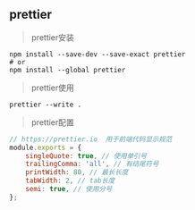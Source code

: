 ## prettier

> prettier安装
```shell script
npm install --save-dev --save-exact prettier
# or
npm install --global prettier
```

> prettier使用
```shell script
prettier --write .
```

> prettier配置
```javascript
// https://prettier.io  用于前端代码显示规范
module.exports = {
	singleQuote: true, // 使用单引号
	trailingComma: 'all', // 有结尾符号
	printWidth: 80, // 最长长度
	tabWidth: 2, // tab长度
	semi: true, // 使用分号
};
```

